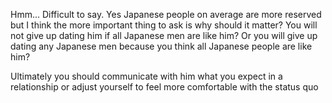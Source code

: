 Hmm... Difficult to say. Yes Japanese people on average are more reserved but I think the more important thing to ask is why should it matter? You will not give up dating him if all Japanese men are like him? Or you will give up dating any Japanese men because you think all Japanese people are like him?

Ultimately you should communicate with him what you expect in a relationship or adjust yourself to feel more comfortable with the status quo
